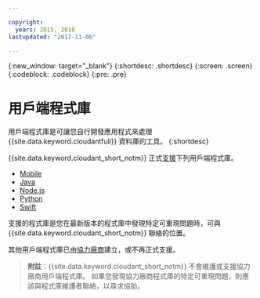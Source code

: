 ```yaml
---

copyright:
  years: 2015, 2018
lastupdated: "2017-11-06"

---
```


{:new_window: target="_blank"}
{:shortdesc: .shortdesc}
{:screen: .screen}
{:codeblock: .codeblock}
{:pre: .pre}

# 用戶端程式庫


用戶端程式庫是可讓您自行開發應用程式來處理 {{site.data.keyword.cloudantfull}} 資料庫的工具。
{:shortdesc}

{{site.data.keyword.cloudant_short_notm}} 正式[支援](supported.html)下列用戶端程式庫。

-	[Mobile](supported.html#mobile)
-	[Java](supported.html#java)
-	[Node.js](supported.html#node-js)
-	[Python](supported.html#python)
-	[Swift](supported.html#swift)

支援的程式庫是您在最新版本的程式庫中發現特定可重現問題時，可與 {{site.data.keyword.cloudant_short_notm}} 聯絡的位置。

其他用戶端程式庫已由[協力廠商](thirdparty.html#third-party-client-libraries)建立，或不再正式支援。

>   **附註**：{{site.data.keyword.cloudant_short_notm}} 不會維護或支援協力廠商用戶端程式庫。
如果您發現協力廠商程式庫的特定可重現問題，則應該與程式庫維護者聯絡，以尋求協助。
